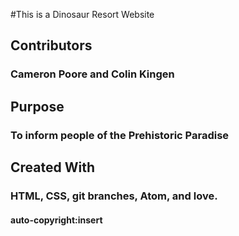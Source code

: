 #This is a Dinosaur Resort Website

## Contributors
### Cameron Poore and Colin Kingen

## Purpose
### To inform people of the Prehistoric Paradise

## Created With
### HTML, CSS, git branches, Atom, and love.

#### auto-copyright:insert
